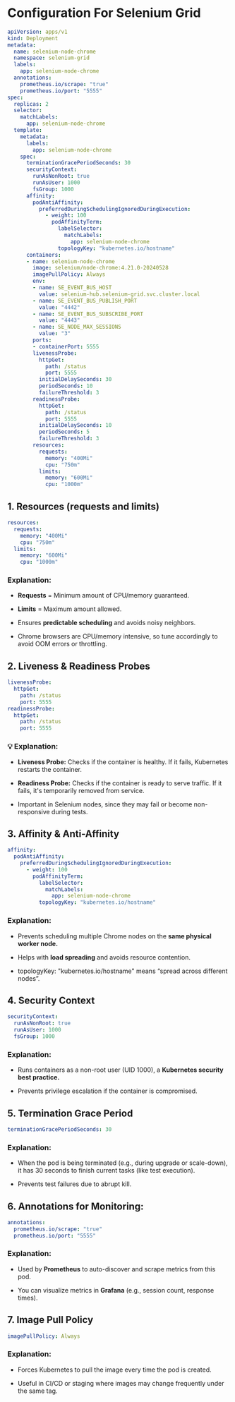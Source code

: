 # Configuration For Selenium Grid

```yaml
apiVersion: apps/v1
kind: Deployment
metadata:
  name: selenium-node-chrome
  namespace: selenium-grid
  labels:
    app: selenium-node-chrome
  annotations:
    prometheus.io/scrape: "true"
    prometheus.io/port: "5555"
spec:
  replicas: 2
  selector:
    matchLabels:
      app: selenium-node-chrome
  template:
    metadata:
      labels:
        app: selenium-node-chrome
    spec:
      terminationGracePeriodSeconds: 30
      securityContext:
        runAsNonRoot: true
        runAsUser: 1000
        fsGroup: 1000
      affinity:
        podAntiAffinity:
          preferredDuringSchedulingIgnoredDuringExecution:
            - weight: 100
              podAffinityTerm:
                labelSelector:
                  matchLabels:
                    app: selenium-node-chrome
                topologyKey: "kubernetes.io/hostname"
      containers:
      - name: selenium-node-chrome
        image: selenium/node-chrome:4.21.0-20240528
        imagePullPolicy: Always
        env:
        - name: SE_EVENT_BUS_HOST
          value: selenium-hub.selenium-grid.svc.cluster.local
        - name: SE_EVENT_BUS_PUBLISH_PORT
          value: "4442"
        - name: SE_EVENT_BUS_SUBSCRIBE_PORT
          value: "4443"
        - name: SE_NODE_MAX_SESSIONS
          value: "3"
        ports:
        - containerPort: 5555
        livenessProbe:
          httpGet:
            path: /status
            port: 5555
          initialDelaySeconds: 30
          periodSeconds: 10
          failureThreshold: 3
        readinessProbe:
          httpGet:
            path: /status
            port: 5555
          initialDelaySeconds: 10
          periodSeconds: 5
          failureThreshold: 3
        resources:
          requests:
            memory: "400Mi"
            cpu: "750m"
          limits:
            memory: "600Mi"
            cpu: "1000m"
```

## 1. Resources (requests and limits)


```yaml
resources:
  requests:
    memory: "400Mi"
    cpu: "750m"
  limits:
    memory: "600Mi"
    cpu: "1000m"
```

### Explanation:

- **Requests** = Minimum amount of CPU/memory guaranteed.

- **Limits** = Maximum amount allowed.

- Ensures **predictable scheduling** and avoids noisy neighbors.

- Chrome browsers are CPU/memory intensive, so tune accordingly to avoid OOM errors or throttling.

## 2. Liveness & Readiness Probes

```yaml
livenessProbe:
  httpGet:
    path: /status
    port: 5555
readinessProbe:
  httpGet:
    path: /status
    port: 5555
```

### 💡 Explanation:

- **Liveness Probe:** Checks if the container is healthy. If it fails, Kubernetes restarts the container.

- **Readiness Probe:** Checks if the container is ready to serve traffic. If it fails, it's temporarily removed from service.

- Important in Selenium nodes, since they may fail or become non-responsive during tests.

## 3. Affinity & Anti-Affinity

```yaml
affinity:
  podAntiAffinity:
    preferredDuringSchedulingIgnoredDuringExecution:
      - weight: 100
        podAffinityTerm:
          labelSelector:
            matchLabels:
              app: selenium-node-chrome
          topologyKey: "kubernetes.io/hostname"
```

### Explanation:

- Prevents scheduling multiple Chrome nodes on the **same physical worker node.**

- Helps with **load spreading** and avoids resource contention.

- topologyKey: "kubernetes.io/hostname" means “spread across different nodes”.

## 4. Security Context

```yaml
securityContext:
  runAsNonRoot: true
  runAsUser: 1000
  fsGroup: 1000
```

### Explanation:
- Runs containers as a non-root user (UID 1000), a **Kubernetes security best practice.**

- Prevents privilege escalation if the container is compromised.

## 5. Termination Grace Period

```yaml
terminationGracePeriodSeconds: 30
```

### Explanation:

- When the pod is being terminated (e.g., during upgrade or scale-down), it has 30 seconds to finish current tasks (like test execution).

- Prevents test failures due to abrupt kill.

##  6. Annotations for Monitoring:


```yaml
annotations:
  prometheus.io/scrape: "true"
  prometheus.io/port: "5555"
```

### Explanation:

- Used by **Prometheus** to auto-discover and scrape metrics from this pod.

- You can visualize metrics in **Grafana** (e.g., session count, response times).

## 7. Image Pull Policy

```yaml
imagePullPolicy: Always
```

### Explanation:

- Forces Kubernetes to pull the image every time the pod is created.

- Useful in CI/CD or staging where images may change frequently under the same tag.

